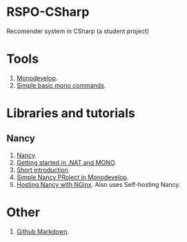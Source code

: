 # RSPO-CSharp
Recomender system in CSharp (a student project)

# Tools

1. [Monodevelop](http://www.monodevelop.com/documentation/creating-a-simple-solution/).
2. [Simple basic mono commands](http://www.mono-project.com/docs/getting-started/mono-basics/).

# Libraries and tutorials

## Nancy
1. [Nancy](http://nancyfx.org/).
2. [Getting started in .NAT and MONO](http://getting-started.md/guides/4-dotnet-nancy).
3. [Short introduction](https://github.com/NancyFx/Nancy/wiki/Introduction).
4. [Simple Nancy PRoject in Monodevelop](http://littlegists.blogspot.ru/2012/12/building-simple-nancy-app-from-scratch.html).
5. [Hosting Nancy with NGinx](https://github.com/NancyFx/Nancy/wiki/Hosting-Nancy-with-Nginx-on-Ubuntu). Also uses Self-hosting Nancy.

# Other

1. [Github Markdown](https://guides.github.com/features/mastering-markdown/).
